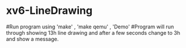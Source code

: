 # xv6-LineDrawing
#Run program using 'make' , 'make qemu' , 'Demo'
#Program will run through showing 13h line drawing and after a few seconds change to 3h and show a message.
